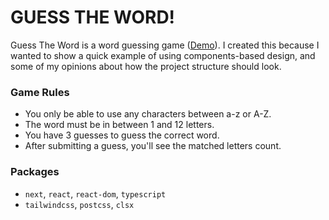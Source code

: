 # GUESS THE WORD!

Guess The Word is a word guessing game ([Demo](https://kiarash8.github.io/guess-the-word/)). I created this because I wanted to show a quick example of using components-based design, and some of my opinions about how the project structure should look.

### Game Rules

- You only be able to use any characters between a-z or A-Z.
- The word must be in between 1 and 12 letters.
- You have 3 guesses to guess the correct word.
- After submitting a guess, you'll see the matched letters count.

### Packages

- `next`, `react`, `react-dom`, `typescript`
- `tailwindcss`, `postcss`, `clsx`
